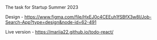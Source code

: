 The task for Startup Summer 2023 

Design - https://www.figma.com/file/HxEJ0c4CEEuh1fSBfX3w8I/Job-Search-App?type=design&node-id=62-491

Live version - https://mariia22.github.io/todo-react/

